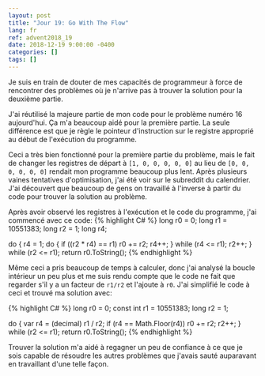 ```yaml
---
layout: post
title: "Jour 19: Go With The Flow"
lang: fr
ref: advent2018_19
date: 2018-12-19 9:00:00 -0400
categories: []
tags: []
---
```

Je suis en train de douter de mes capacités de programmeur à force de rencontrer des problèmes où je n'arrive pas à trouver la solution pour la deuxième partie.

J'ai réutilisé la majeure partie de mon code pour le problème numéro 16 aujourd'hui. Ça m'a beaucoup aidé pour la première partie. La seule différence est que je règle le pointeur d'instruction sur le registre approprié au début de l'exécution du programme.

Ceci a très bien fonctionné pour la première partie du problème, mais le fait de changer les registres de départ à ```[1, 0, 0, 0, 0, 0]``` au lieu de ```[0, 0, 0, 0, 0, 0]``` rendait mon programme beaucoup plus lent. Après plusieurs vaines tentatives d'optimisation, j'ai été voir sur le subreddit du calendrier. J'ai découvert que beaucoup de gens on travaillé à l'inverse à partir du code pour trouver la solution au problème.

Après avoir observé les registres à l'exécution et le code du programme, j'ai commencé avec ce code:
{% highlight C# %}
long r0 = 0;
long r1 = 10551383;
long r2 = 1;
long r4;

do
{
    r4 = 1;
    do
    {
        if ((r2 * r4) == r1) r0 += r2;
        r4++;
    }
    while (r4 <= r1);
    r2++;
}
while (r2 <= r1);
return r0.ToString();
{% endhighlight %}

Même ceci a pris beaucoup de temps à calculer, donc j'ai analysé la boucle intérieur un peu plus et me suis rendu compte que le code ne fait que regarder s'il y a un facteur de ```r1/r2``` et l'ajoute à ```r0```. J'ai simplifié le code à ceci et trouvé ma solution avec:

{% highlight C# %}
 long r0 = 0;
 const int r1 = 10551383;
 long r2 = 1;

do
{
    var r4 = (decimal) r1 / r2;
    if (r4 == Math.Floor(r4)) r0 += r2;
    r2++;
}
while (r2 <= r1);
return r0.ToString();
{% endhighlight %}

Trouver la solution m'a aidé à regagner un peu de confiance à ce que je sois capable de résoudre les autres problèmes que j'avais sauté auparavant en travaillant d'une telle façon.